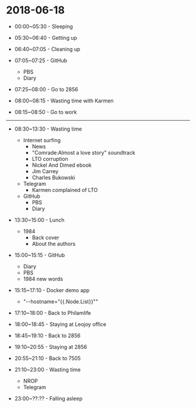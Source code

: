 # 2018-06-18

* 00:00~05:30 - Sleeping

* 05:30~06:40 - Getting up

* 06:40~07:05 - Cleaning up

* 07:05~07:25 - GitHub
  * PBS
  * Diary

* 07:25~08:00 - Go to 2856

* 08:00~08:15 - Wasting time with Karmen

* 08:15~08:50 - Go to work

----

* 08:30~13:30 - Wasting time
  * Internet surfing
    * News
    * "Comrade:Almost a love story" soundtrack
    * LTO corruption
    * Nickel And Dimed ebook
    * Jim Carrey
    * Charles Bukowski
  * Telegram
    * Karmen complained of LTO
  * GitHub
    * PBS
    * Diary

* 13:30~15:00 - Lunch
  * 1984
    * Back cover
    * About the authors

* 15:00~15:15 - GitHub
  * Diary
  * PBS
  * 1984 new words

* 15:15~17:10 - Docker demo app
  * "--hostname=\"{{.Node.List}}\""

* 17:10~18:00 - Back to Philamlife

* 18:00~18:45 - Staying at Leojoy office

* 18:45~19:10 - Back to 2856

* 19:10~20:55 - Staying at 2856

* 20:55~21:10 - Back to 7505

* 21:10~23:00 - Wasting time
  * NROP
  * Telegram

* 23:00~??:?? - Falling asleep

